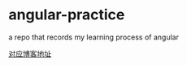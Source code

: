 # angular-practice
a repo that records my learning process of angular

[对应博客地址](https://www.cnblogs.com/danvic712/category/1646905.html)
